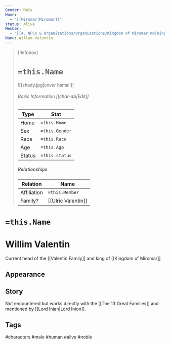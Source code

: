 ```yaml
---
Gender: Male
Home:
  - "[[Miromar|Miromar]]"
status: Alive
Member:
  - "[[4. NPCs & Organizations/Organizations/Kingdom of Miromar.md|Kingdom of Miromar]]"
Name: Willam Valentin
---
```


> [!infobox]
> # `=this.Name`
> ![[shady.jpg|cover hsmall]]
> ###### Basic Information [[char-db|Edit]]
> | Type | Stat |
> | ---- | ---- |
> | Home | `=this.Home` |
> | Sex | `=this.Gender` |
> | Race | `=this.Race` |
> | Age | `=this.Age` |
> | Status | `=this.status` |
> ##### Relationships
> | Relation | Name |
> | ---- | ---- |
> | Affiliation | `=this.Member` |
> |Family? | [[Ulric Valentin]] |

# `=this.Name`

# Willim Valentin
Current head of the [[Valentin Family]] and king of [[Kingdom of Miromar]]
## Appearance
## Story
Not encountered but works directly with the [[The 13 Great Families]] and mentioned by [[Lord Inian|Lord Inion]].


## Tags
#characters #male #human #alive #noble